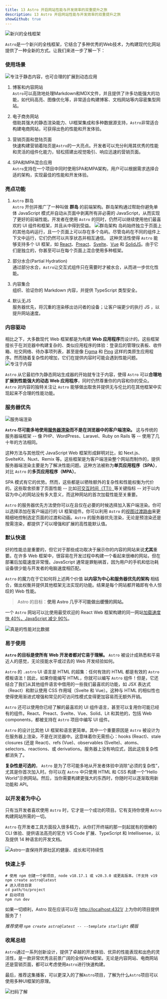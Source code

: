 ```yaml
---
title: 13 Astro 开启网站性能与开发效率的双重提升之旅
description: 13 Astro 开启网站性能与开发效率的双重提升之旅
showGithub: true 
---
```


![新兴的全栈框架](https://i.haidao.tech/202404/14fbf464d85ccf12306bc67b7d693985.webp)

`Astro`是一个新兴的全栈框架，它结合了多种优秀的Web技术，为构建现代化网站提供了一种全新的方式。让我们来进一步了解一下：

### 使用场景

![专注于静态内容，也可合理的扩展到动态应用](https://i.haidao.tech/202404/4eb0f0d85cd647db6823485de53ebe27.webp)


1. 博客和内容网站  
	`Astro`可以高效地处理Markdown和MDX文件，并且提供了许多功能强大的功能，如代码高亮、图像优化等，非常适合构建博客、文档网站等内容密集型网站。
    
2. 电子商务网站  
	借助其强大的静态渲染能力、UI框架集成和多种数据源支持，`Astro`非常适合构建电商网站，可获得出色的性能和开发体验。
    
3. 营销页面和登陆页面  
	快速构建营销着陆页是`Astro`的一大亮点。开发者可以充分利用其优秀的性能和灵活的组件化能力，轻松搭建出视觉吸引、响应迅速的营销页面。
    
4. SPA和MPA混合应用  
	`Astro`支持在一个项目中同时使用SPA和MPA架构，用户可以根据需求选择合适的架构，实现最佳的性能和开发体验。
    

### 亮点功能

1. `Astro` 群岛  
	`Astro` 开创并推广了一种叫做 **群岛** 的前端架构。群岛架构通过帮助你避免单体 JavaScript 模式并自动从页面中剥离所有非必需的 JavaScript，从而实现了更好的前端性能。开发者在使用 `Astro` 的同时，仍然可以继续使用他们最喜欢的 UI 组件和框架，并且从中得到受益。
    ![群岛架构](https://i.haidao.tech/202404/b62fddd2bf9d748c12680d21d982bc59.png)
    岛屿始终独立于页面上的其他岛屿运行，且一个页面上可以存在多个岛屿。尽管岛屿在不同的组件上下文中运行，它们仍然可以共享状态并相互通信。
    这种灵活性使得 `Astro` 能够支持多个 UI 框架，如 [React](https://react.dev/)、[Preact](https://preactjs.com/)、[Svelte](https://svelte.dev/)、[Vue](https://vuejs.org/) 和 [SolidJS](https://www.solidjs.com/)。由于它们是独立的，你甚至可以在每个页面上混合使用多种框架。
    
2. 部分水合(Partial Hydration)  
    通过部分水合，`Astro`让交互式组件只在需要时才被水合，从而进一步优化性能。
    
3. 内容集合  
    组织、验证你的 Markdown 内容，并提供 TypeScript 类型安全。
    
4. 默认无JS  
    服务器优先，将沉重的渲染移出访问者的设备；让客户端更少的执行 JS ，以提升网站速度。
    
### 内容驱动

相比之下，大多数现代 Web 框架都是为构建 **Web 应用程序**而设计的。这些框架擅长于在浏览器中构建复杂的、类似应用程序的体验：登录后的管理仪表板、收件箱、社交网络、待办事项列表，甚至是像 [Figma](https：//figma.com/) 和 [Ping](https：//ping.gg/) 这样的类原生应用程序。然而随着复杂性的增加，它们在提供内容时可能会遇到性能问题。
![专注于内容](https://i.haidao.tech/202404/2e6165d32f6aa28a601863b3c4104101.webp)

`Astro` 从它最初作为静态网站生成器的开始就专注于内容，使得 `Astro` 可以**合理地扩展到性能强大的动态 Web 应用程序**，同时仍然尊重你的内容和你的受众。`Astro` 对内容的独特关注让 `Astro` 能够做出取舍并提供无与伦比的在其他框架中实现起来不合理的性能功能。

### 服务器优先

![服务端渲染](https://i.haidao.tech/202404/7417559b2116bfd6e24a56f500e1a4e8.webp)

**`Astro` 尽可能多地使用[服务器渲染](https：//docs.astro.build/zh-cn/basics/rendering-modes/)而不是在浏览器中的客户端渲染。** 这与传统的服务器端框架 -- 像 PHP、WordPress、Laravel、Ruby on Rails 等 -- 使用了几十年的方法相同。

这种方法与其他现代 JavaScript Web 框架形成鲜明对比，如 Next.js、SvelteKit、Nuxt、Remix 等。这些框架是为客户端渲染整个网站而制作的，提供服务器端渲染主要是为了解决性能问题。这种方法被称为**单页应用程序（SPA）**，对比 `Astro` 的**多页应用程序（MPA）**。

SPA 模式有它的优势。然而，这些都是以牺牲额外的复杂性和性能权衡为代价的。这些取舍损害了页面性能 -- 比如[可交互时间（TTI）](https：//web.dev/interactive/)等关键指标 -- 对于以内容为中心的网站没有多大意义，而这种网站的首次加载性能至关重要。

`Astro` 的服务器优先方法使你可以在且仅在必要的时候选择加入客户端渲染。你可以选择添加在客户端运行的 UI 框架组件。你可以利用 `Astro` 的[视图过渡路由](https：//docs.astro.build/zh-cn/guides/view-transitions/)来更精细地控制选定页面的过渡和动画。`Astro` 的服务器优先渲染，无论是预渲染还是按需渲染，都提供了可以增强和扩展的高性能默认值。

### 默认快速

好的性能总是重要的，但它对于那些成功取决于展示你的内容的网站来说**尤其**重要。在许多 Web 框架中，很容易在开发过程中构建一个看起来很棒的网站，但在部署后加载速度非常慢。JavaScript 通常是罪魁祸首，因为用户的手机和低功耗设备很少能与开发者的电脑速度相匹配。

`Astro` 的魔力在于它如何将上述两个价值 **以内容为中心和服务器优先的架构**  相结合，做出权衡并提供其他框架无法实现的功能。结果是每个网站都开箱即有令人惊叹的 Web 性能。

> Astro 的目标：**使用 Astro 几乎不可能做出缓慢的网站。**

一个 `Astro` 网站可以比使用最受欢迎的 React Web 框架构建的同一网站[加载速度快 40%，JavaScript 减少 90%](https：//twitter.com/t3dotgg/status/1437195415439360003)。

![真是的性能对比数据](https://i.haidao.tech/202404/8ca4106c4f369b3b35825b1c91d53dab.png)

### 易于使用

**`Astro` 的目标是使所有 Web 开发者都对它易于理解。** `Astro` 被设计成熟悉和平易近人的感觉，无论技能水平或过去的 Web 开发经验如何。

`Astro` 的 `.astro` UI 语言是 HTML 的超集：任何有效的 HTML 都是有效的 `Astro` 模板语法！因此，如果你能编写 HTML，你就可以编写 `Astro` 组件！但是，它还结合了我们从其他组件语言中借用的一些我们最喜欢的功能，如 JSX 表达式（React）和默认使用 CSS 作用域（Svelte 和 Vue）。这种与 HTML 的相似性也使得使用渐进式增强和常见的可访问性模式变得更加容易而无额外开销。

`Astro` 还可以使用你已经了解的最喜欢的 UI 组件语言，甚至可以复用你可能已经有的组件。React、Preact、Svelte、Vue、Solid、Lit 和其他的，包括 Web components，都被支持在 `Astro` 项目中编写 UI 组件。

`Astro` 的设计比其他 UI 框架和语言更简单。其中一个重要原因是 `Astro` 被设计为在服务器上渲染，不是在浏览器中。这意味着你无需担心：hooks (React)、stale closures (还是 React)、refs (Vue)、observables (Svelte)、atoms、selectors、reactions、或 derivations。服务器上没有响应式，因此这些复杂性都消失了。

**复杂性是可选的**， `Astro` 是为了尽可能多地从开发者体验中消除“必须的复杂性”，尤其是你首次加入时。你可以在 `Astro` 中只使用 HTML 和 CSS 构建一个“Hello World”示例网站。然后，当你需要构建更强大的东西时，你随时可以逐渐取用新功能和 API。

### 以开发者为中心

只有当开发者喜欢使用 `Astro` 时，它才是一个成功的项目。它有支持你使用 `Astro` 构建网站所需的一切。

`Astro` 在开发者工具方面投入很多精力，从你打开终端的那一刻起就有的很棒的 CLI 体验、提供语法高亮的官方 VS Code 扩展、TypeScript 和 Intellisense，以及提供 14 种语言的开发文档。

![Astro一直保持开源社区的健康、成长和可持续性](https://i.haidao.tech/202404/c89d0e56a856dd71272e6beb7d4d63b4.webp)

### 快速上手

```shell
# 使用 npm 创建一个新项目, node v18.17.1 或 v20.3.0 或更高版本。（不支持 v19
npm create astro@latest
# 进入项目目录
cd path/to/project
# 启动项目
npm run dev

```

如果一切顺利，Astro 现在应该可以在 [http://localhost:4321/](http://localhost:4321/) 上为你的项目提供服务了！

*推荐使用 `npm create astro@latest -- --template starlight` 模版*
### 收尾总结 

`Astro`通过一系列创新设计，提供了卓越的开发体验、优异的性能表现和出色的灵活性，是一款非常优秀且前景广阔的全栈Web框架。无论是内容网站、电商网站还是营销页面，都可以考虑使用`Astro`进行快速构建。

最后，推荐这集播客，可以更深入的了解`Astro`项目，了解为什么`Astro`项目可以使用多种UI框架的原理。

![扫码了解](https://i.haidao.tech/202404/ed24286b0defa47268a9bcb75630c43b.PNG)